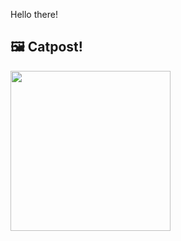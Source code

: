 Hello there!



## 🖼️ Catpost!

<sub>
    <img src="https://cdn2.thecatapi.com/images/43n.png" height="256">
</sub>

